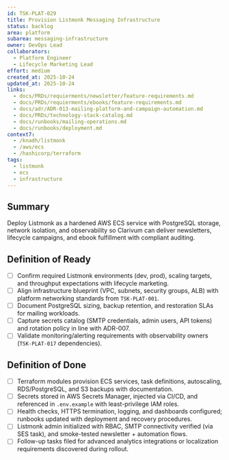 ```yaml
---
id: TSK-PLAT-029
title: Provision Listmonk Messaging Infrastructure
status: backlog
area: platform
subarea: messaging-infrastructure
owner: DevOps Lead
collaborators:
  - Platform Engineer
  - Lifecycle Marketing Lead
effort: medium
created_at: 2025-10-24
updated_at: 2025-10-24
links:
  - docs/PRDs/requierments/newsletter/feature-requirements.md
  - docs/PRDs/requierments/ebooks/feature-requirements.md
  - docs/adr/ADR-013-mailing-platform-and-campaign-automation.md
  - docs/PRDs/technology-stack-catalog.md
  - docs/runbooks/mailing-operations.md
  - docs/runbooks/deployment.md
context7:
  - /knadh/listmonk
  - /aws/ecs
  - /hashicorp/terraform
tags:
  - listmonk
  - ecs
  - infrastructure
---
```


## Summary
Deploy Listmonk as a hardened AWS ECS service with PostgreSQL storage, network isolation, and observability so Clarivum can deliver newsletters, lifecycle campaigns, and ebook fulfillment with compliant auditing.

## Definition of Ready
- [ ] Confirm required Listmonk environments (dev, prod), scaling targets, and throughput expectations with lifecycle marketing.
- [ ] Align infrastructure blueprint (VPC, subnets, security groups, ALB) with platform networking standards from `TSK-PLAT-001`.
- [ ] Document PostgreSQL sizing, backup retention, and restoration SLAs for mailing workloads.
- [ ] Capture secrets catalog (SMTP credentials, admin users, API tokens) and rotation policy in line with ADR-007.
- [ ] Validate monitoring/alerting requirements with observability owners (`TSK-PLAT-017` dependencies).

## Definition of Done
- [ ] Terraform modules provision ECS services, task definitions, autoscaling, RDS/PostgreSQL, and S3 backups with documentation.
- [ ] Secrets stored in AWS Secrets Manager, injected via CI/CD, and referenced in `.env.example` with least-privilege IAM roles.
- [ ] Health checks, HTTPS termination, logging, and dashboards configured; runbooks updated with deployment and recovery procedures.
- [ ] Listmonk admin initialized with RBAC, SMTP connectivity verified (via SES task), and smoke-tested newsletter + automation flows.
- [ ] Follow-up tasks filed for advanced analytics integrations or localization requirements discovered during rollout.
